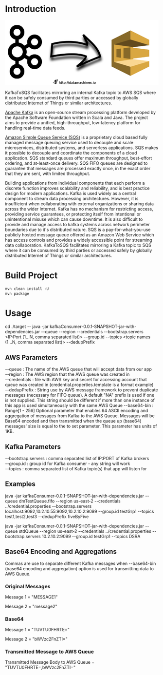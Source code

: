 # Introduction

![KafkaToSQS](https://raw.githubusercontent.com/datamachines/KafkaToSQS/master/KafkaToSQS.png)

KafkaToSQS facilitates mirroring an internal Kafka topic to AWS SQS where it can be safely consumed by third parties or accessed by globally distributed Internet of Things or similar architectures.   

[Apache Kafka](https://kafka.apache.org/) is an open-source stream processing platform developed by the Apache Software Foundation written in Scala and Java. The project aims to provide a unified, high-throughput, low-latency platform for handling real-time data feeds.

[Amazon Simple Queue Service (SQS)](https://aws.amazon.com/sqs/) is a proprietary cloud based fully managed message queuing service used to decouple and scale microservices, distributed systems, and serverless applications. SQS makes it possible to decouple and coordinate the components of a cloud application. SQS standard queues offer maximum throughput, best-effort ordering, and at-least-once delivery. SQS FIFO queues are designed to guarantee that messages are processed exactly once, in the exact order that they are sent, with limited throughput.

Building applications from individual components that each perform a discrete function improves scalability and reliability, and is best practice design for modern applications. Kafka is used widely as a central component to stream data processing architectures. However, it is insufficient when collaborating with external organizations or sharing data across the wider Internet. Kafka has no mechanism for restricting access, providing service guarantees, or protecting itself from intentional or unintentional misuse which can cause downtime. It is also difficult to provide and manage access to kafka systems across network perimeter boundaries due to it's distributed nature. SQS is a pay-for-what-you-use publicly hosted message queue offered as an Amazon Web Service which has access controls and provides a widely accessible point for streaming data collaboration. KafkaToSQS facilitates mirroring a Kafka topic to SQS where it can be consumed by third parties or accessed safely by globally distributed Internet of Things or similar architectures.   

# Build Project
```
mvn clean install -U
mvn package
```

# Usage

cd  ./target --
java -jar kafkaConsumer-0.0.1-SNAPSHOT-jar-with-dependencies.jar --queue <queueName> --region <AWS Queue Instance Region> --credentials <file with AWS credential> --bootstrap.servers <IP:Port (1...N, comma separated list)> --group.id <any string ID> --topics  <topic names (1...N, comma separated list)> --dedupPrefix <any string>

## AWS Parameters
--queue       :  The name of the AWS queue that will accept data from our app  
--region      :  The AWS region that the AWS queue was created in  
--credentials :  file with AWS key and secret for accessing account that queue was created in (credential.properties.template is a format  example)   
--dedupPrefix :  String use by AWS message framework to prevent duplicate messages (necessary for FIFO queue).  A default "NA" prefix is used if one is not supplied.  This string should be different if more than one instance of this app is used simultaneously with the same AWS Queue
--base64-bin  :  Range[1 - 256] Optional parameter that enables 64 ASCII encoding and aggregation of messages from Kafka to the AWS Queue. Messages will be Base64 encoded and then transmitted when the queue up (base64) messages' size is equal to the to set parameter.  This parameter has units of 1KB. 

## Kafka Parameters
--bootstrap.servers : comma separated list of IP:PORT of Kafka brokers  
--group.id          : group id for Kafka consumer - any string will work  
--topics            : comma separated list of Kafka topic(s) that app will listen for  

## Examples
java -jar kafkaConsumer-0.0.1-SNAPSHOT-jar-with-dependencies.jar --queue dmTestQueue.fifo --region us-east-2 --credentials ../credential.properties --bootstrap.servers localhost:9092,10.2.10.55:9092,10.2.10.2:9099 --group.id testGrp1 --topics test1,test2,test3 --dedupPrefix fiveByFive

java -jar kafkaConsumer-0.0.1-SNAPSHOT-jar-with-dependencies.jar --queue stdQueue --region us-east-2 --credentials ../credential.properties --bootstrap.servers 10.2.10.2:9099 --group.id testGrp1 --topics DSRA 

## Base64 Encoding and Aggregations
Commas are use to separate different Kafka messages when --base64-bin (base64 encoding and aggregation) option is used for transmitting data to AWS Queue.

### Original Messages
Message 1 = "MESSAGE1"

Message 2 = "message2"

### Base64
Message 1 = "TUVTU0FHRTE="

Message 2 = "bWVzc2FnZTI="

### Transmitted Message to AWS Queue
Transmitted Message Body to AWS Queue = "TUVTU0FHRTE=,bWVzc2FnZTI="
